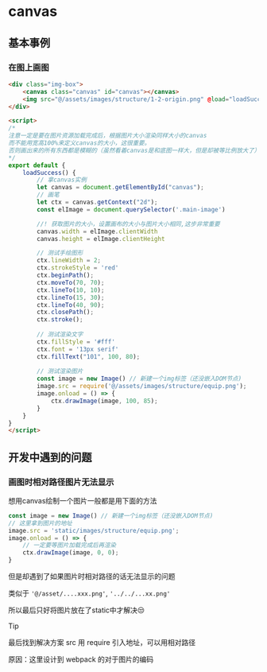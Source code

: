 # canvas
## 基本事例
### 在图上画图 
```html
<div class="img-box">
    <canvas class="canvas" id="canvas"></canvas>
    <img src="@/assets/images/structure/1-2-origin.png" @load="loadSuccess" alt="" class="main-image"/>
</div>

<script>
/* 
注意一定是要在图片资源加载完成后，根据图片大小渲染同样大小的canvas
而不能用宽高100%来定义canvas的大小，这很重要。 
否则画出来的所有东西都是模糊的（虽然看着canvas是和底图一样大，但是却被等比例放大了）
*/ 
export default {
    loadSuccess() {
        // 拿canvas实例
        let canvas = document.getElementById("canvas");
        // 画笔
        let ctx = canvas.getContext("2d");
        const elImage = document.querySelector('.main-image')

        //! 获取图片的大小，设置画布的大小与图片大小相同,这步非常重要
        canvas.width = elImage.clientWidth
        canvas.height = elImage.clientHeight

        // 测试手绘图形
        ctx.lineWidth = 2;
        ctx.strokeStyle = 'red'
        ctx.beginPath();
        ctx.moveTo(70, 70);
        ctx.lineTo(10, 10);
        ctx.lineTo(15, 30);
        ctx.lineTo(40, 90);
        ctx.closePath();
        ctx.stroke();
        
        // 测试渲染文字
        ctx.fillStyle = '#fff'
        ctx.font = '13px serif'
        ctx.fillText("101", 100, 80);
        
        // 测试渲染图片
        const image = new Image() // 新建一个img标签（还没嵌入DOM节点)
        image.src = require('@/assets/images/structure/equip.png');
        image.onload = () => {
            ctx.drawImage(image, 100, 85);
        }
    }
}
</script>
```

## 开发中遇到的问题
### 画图时相对路径图片无法显示
想用canvas绘制一个图片一般都是用下面的方法
```js
const image = new Image() // 新建一个img标签（还没嵌入DOM节点)
// 这里拿到图片的地址
image.src = 'static/images/structure/equip.png';
image.onload = () => {
    // 一定要等图片加载完成后再渲染
    ctx.drawImage(image, 0, 0);
}
```
但是却遇到了如果图片时相对路径的话无法显示的问题

类似于 `'@/asset/....xxx.png'`, `'../../...xx.png'`

所以最后只好将图片放在了static中才解决😒

> [!TIP]
> 最后找到解决方案 src 用 require 引入地址，可以用相对路径

原因：这里设计到 webpack 的对于图片的编码